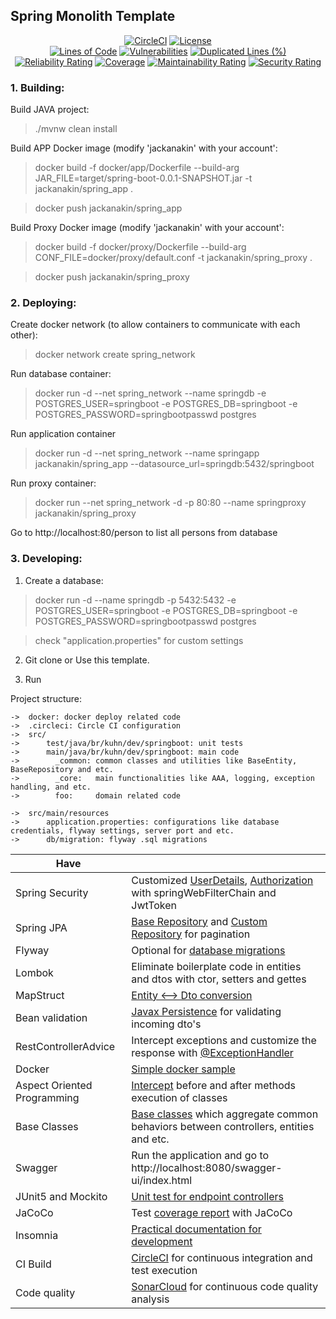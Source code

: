 ## Spring Monolith Template

<div align="center">

[![CircleCI](https://dl.circleci.com/status-badge/img/gh/jackanakin/spring-monolith-project/tree/main.svg?style=svg)](https://dl.circleci.com/status-badge/redirect/gh/jackanakin/spring-monolith-project/tree/main)
[![License](https://img.shields.io/badge/License-Apache_2.0-blue.svg)](https://opensource.org/licenses/Apache-2.0)
<br/>
[![Lines of Code](https://sonarcloud.io/api/project_badges/measure?project=jackanakin_spring-monolith-project&metric=ncloc)](https://sonarcloud.io/summary/new_code?id=jackanakin_spring-monolith-project)
[![Vulnerabilities](https://sonarcloud.io/api/project_badges/measure?project=jackanakin_spring-monolith-project&metric=vulnerabilities)](https://sonarcloud.io/summary/new_code?id=jackanakin_spring-monolith-project)
[![Duplicated Lines (%)](https://sonarcloud.io/api/project_badges/measure?project=jackanakin_spring-monolith-project&metric=duplicated_lines_density)](https://sonarcloud.io/summary/new_code?id=jackanakin_spring-monolith-project)
[![Reliability Rating](https://sonarcloud.io/api/project_badges/measure?project=jackanakin_spring-monolith-project&metric=reliability_rating)](https://sonarcloud.io/summary/new_code?id=jackanakin_spring-monolith-project)
[![Coverage](https://sonarcloud.io/api/project_badges/measure?project=jackanakin_spring-monolith-project&metric=coverage)](https://sonarcloud.io/summary/new_code?id=jackanakin_spring-monolith-project)
[![Maintainability Rating](https://sonarcloud.io/api/project_badges/measure?project=jackanakin_spring-monolith-project&metric=sqale_rating)](https://sonarcloud.io/summary/new_code?id=jackanakin_spring-monolith-project)
[![Security Rating](https://sonarcloud.io/api/project_badges/measure?project=jackanakin_spring-monolith-project&metric=security_rating)](https://sonarcloud.io/summary/new_code?id=jackanakin_spring-monolith-project)

</div>

### 1. Building:
Build JAVA project:
>./mvnw clean install

Build APP Docker image (modify 'jackanakin' with your account':
>docker build -f docker/app/Dockerfile --build-arg JAR_FILE=target/spring-boot-0.0.1-SNAPSHOT.jar -t jackanakin/spring_app .

>docker push jackanakin/spring_app

Build Proxy Docker image (modify 'jackanakin' with your account':
>docker build -f docker/proxy/Dockerfile --build-arg CONF_FILE=docker/proxy/default.conf -t jackanakin/spring_proxy .

>docker push jackanakin/spring_proxy

### 2. Deploying:
Create docker network (to allow containers to communicate with each other):
>docker network create spring_network

Run database container:
>docker run -d --net spring_network --name springdb -e POSTGRES_USER=springboot -e POSTGRES_DB=springboot -e POSTGRES_PASSWORD=springbootpasswd postgres

Run application container 
>docker run -d --net spring_network --name springapp jackanakin/spring_app --datasource_url=springdb:5432/springboot

Run proxy container:
>docker run --net spring_network -d -p 80:80 --name springproxy jackanakin/spring_proxy

Go to http://localhost:80/person to list all persons from database

### 3. Developing:

1. Create a database:
> docker run -d --name springdb -p 5432:5432 -e POSTGRES_USER=springboot -e POSTGRES_DB=springboot -e POSTGRES_PASSWORD=springbootpasswd postgres

> check "application.properties" for custom settings

2. Git clone or Use this template.

3. Run

Project structure:
```
->  docker: docker deploy related code
->  .circleci: Circle CI configuration
->  src/
->      test/java/br/kuhn/dev/springboot: unit tests
->      main/java/br/kuhn/dev/springboot: main code
->        _common: common classes and utilities like BaseEntity, BaseRepository and etc.
->        _core:   main functionalities like AAA, logging, exception handling, and etc.
->        foo:     domain related code

->  src/main/resources
->      application.properties: configurations like database credentials, flyway settings, server port and etc.
->      db/migration: flyway .sql migrations
```

| Have |  |
| ------------- | ------------- |
| Spring Security | Customized [UserDetails](https://github.com/jackanakin/spring-monolith-project/blob/main/src/main/java/br/kuhn/dev/springboot/_core/user/entity/User.java), [Authorization](https://github.com/jackanakin/spring-monolith-project/blob/main/src/main/java/br/kuhn/dev/springboot/_core/security/config/SecurityConfig.java) with springWebFilterChain and JwtToken |
| Spring JPA  | [Base Repository](https://github.com/jackanakin/spring-monolith-project/blob/main/src/main/java/br/kuhn/dev/springboot/_common/repository/BaseRepository.java) and [Custom Repository](https://github.com/jackanakin/spring-monolith-project/blob/main/src/main/java/br/kuhn/dev/springboot/_common/repository/CustomRepository.java) for pagination  |
| Flyway  | Optional for [database migrations](https://github.com/jackanakin/spring-monolith-project/tree/main/src/main/resources/db/migration)  |
| Lombok  | Eliminate boilerplate code in entities and dtos with ctor, setters and gettes  |
| MapStruct  | [Entity <--> Dto conversion](https://github.com/jackanakin/spring-monolith-project/blob/main/src/main/java/br/kuhn/dev/springboot/foo/mapper/FooMapper.java)  |
| Bean validation  | [Javax Persistence](https://github.com/jackanakin/spring-monolith-project/blob/main/src/main/java/br/kuhn/dev/springboot/foo/entity/Foo.java) for validating incoming dto's  |
| RestControllerAdvice  | Intercept exceptions and customize the response with [@ExceptionHandler](https://github.com/jackanakin/spring-monolith-project/blob/main/src/main/java/br/kuhn/dev/springboot/_core/validation/handler/ValidationExceptionHandler.java)  |
| Docker  | [Simple docker sample](https://github.com/jackanakin/spring-monolith-project/tree/main/docker)  |
| Aspect Oriented Programming  | [Intercept](https://github.com/jackanakin/spring-monolith-project/blob/main/src/main/java/br/kuhn/dev/springboot/_core/logger/ControllerLogger.java) before and after methods execution of classes  |
| Base Classes  | [Base classes](https://github.com/jackanakin/spring-monolith-project/tree/main/src/main/java/br/kuhn/dev/springboot/_common) which aggregate common behaviors between controllers, entities and etc. |
| Swagger  | Run the application and go to http://localhost:8080/swagger-ui/index.html  |
| JUnit5 and Mockito  | [Unit test for endpoint controllers](https://github.com/jackanakin/spring-monolith-project/blob/main/src/test/java/br/kuhn/dev/springboot/foo/controller/FooControllerTest.java)  |
| JaCoCo  | Test [coverage report]() with JaCoCo  |
| Insomnia  | [Practical documentation for development](https://github.com/jackanakin/spring-monolith-project/blob/main/insomnia.json)  |
| CI Build  | [CircleCI](https://app.circleci.com/pipelines/github/jackanakin/spring-monolith-project) for continuous integration and test execution |
| Code quality  | [SonarCloud](https://sonarcloud.io/project/overview?id=jackanakin_spring-monolith-project) for continuous code quality analysis  |

<!--
TODO
api-versioning
brute-force
rest-template for integration test
logging with ELK Stack
distributed tracing
spring cloud + eureka + gateway
oauth2 + keycloak
sagas
JMS
i18n
Spring cloud microservice
Session management or keycloak
image;files upload/download
kafka
aws
mongodb
password validator bean
password hook no user save
-->
